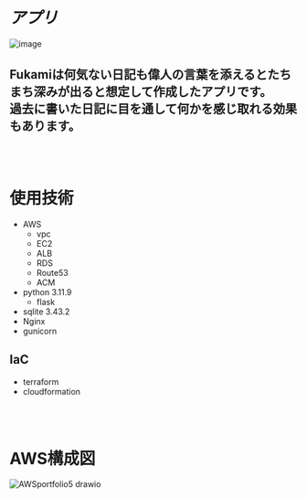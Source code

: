 # _アプリ_
![image](https://github.com/user-attachments/assets/ee9c1df0-1d79-4704-950f-3fe89b107b9e)
## Fukamiは何気ない日記も偉人の言葉を添えるとたちまち深みが出ると想定して作成したアプリです。<br>過去に書いた日記に目を通して何かを感じ取れる効果もあります。
<br>
<br>

# 使用技術　　
- AWS
   - vpc
   - EC2
   - ALB
   - RDS
   - Route53
   - ACM
- python 3.11.9
  - flask
- sqlite 3.43.2
- Nginx
- gunicorn
## IaC 
- terraform
- cloudformation

<br>
<br>


# AWS構成図
![AWSportfolio5 drawio](https://github.com/user-attachments/assets/16fc7f6a-83ee-45ff-bc5c-bdce323ea91b)
